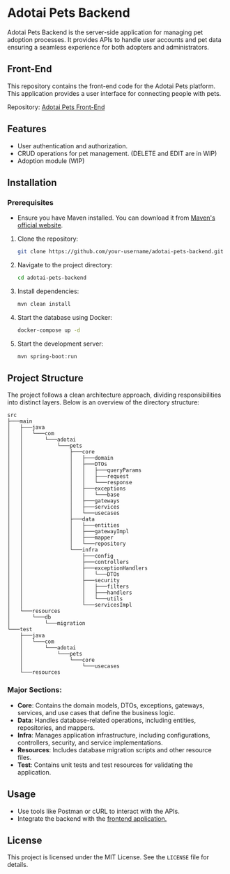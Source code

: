 # Adotai Pets Backend

Adotai Pets Backend is the server-side application for managing pet adoption processes. It provides APIs to handle user accounts and pet data ensuring a seamless experience for both adopters and administrators.


## Front-End
This repository contains the front-end code for the Adotai Pets platform. This application provides a user interface for connecting people with pets.

Repository: [Adotai Pets Front-End](https://github.com/JoseMatheusR/Adotai-FrontEnd)

## Features

- User authentication and authorization.
- CRUD operations for pet management. (DELETE and EDIT are in WIP)
- Adoption module (WIP)

## Installation

### Prerequisites

- Ensure you have Maven installed. You can download it from [Maven's official website](https://maven.apache.org/download.cgi).

1. Clone the repository:
   ```bash
   git clone https://github.com/your-username/adotai-pets-backend.git
   ```
2. Navigate to the project directory:
   ```bash
   cd adotai-pets-backend
   ```
3. Install dependencies:

   ```bash
   mvn clean install
   ```

4. Start the database using Docker:

   ```bash
   docker-compose up -d
   ```

5. Start the development server:
   ```bash
   mvn spring-boot:run
   ```

## Project Structure

The project follows a clean architecture approach, dividing responsibilities into distinct layers. Below is an overview of the directory structure:

```
src
├───main
│   ├───java
│   │   └───com
│   │       └───adotai
│   │           └───pets
│   │               ├───core
│   │               │   ├───domain
│   │               │   ├───DTOs
│   │               │   │   ├───queryParams
│   │               │   │   ├───request
│   │               │   │   └───response
│   │               │   ├───exceptions
│   │               │   │   └───base
│   │               │   ├───gateways
│   │               │   ├───services
│   │               │   └───usecases
│   │               ├───data
│   │               │   ├───entities
│   │               │   ├───gatewayImpl
│   │               │   ├───mapper
│   │               │   └───repository
│   │               └───infra
│   │                   ├───config
│   │                   ├───controllers
│   │                   ├───exceptionHandlers
│   │                   │   └───DTOs
│   │                   ├───security
│   │                   │   ├───filters
│   │                   │   ├───handlers
│   │                   │   └───utils
│   │                   └───servicesImpl
│   └───resources
│       └───db
│           └───migration
└───test
    ├───java
    │   └───com
    │       └───adotai
    │           └───pets
    │               └───core
    │                   └───usecases
    └───resources
```

### Major Sections:

- **Core**: Contains the domain models, DTOs, exceptions, gateways, services, and use cases that define the business logic.
- **Data**: Handles database-related operations, including entities, repositories, and mappers.
- **Infra**: Manages application infrastructure, including configurations, controllers, security, and service implementations.
- **Resources**: Includes database migration scripts and other resource files.
- **Test**: Contains unit tests and test resources for validating the application.

## Usage

- Use tools like Postman or cURL to interact with the APIs.
- Integrate the backend with the [frontend application.](https://github.com/JoseMatheusR/Adotai-FrontEnd)

## License

This project is licensed under the MIT License. See the `LICENSE` file for details.
